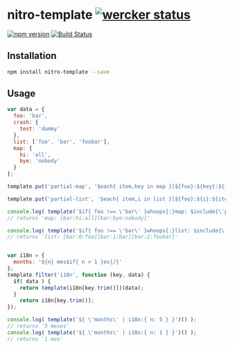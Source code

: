 nitro-template [![wercker status](https://app.wercker.com/status/281f306e7157005f0a21b770fbb81086/s "wercker status")](https://app.wercker.com/project/bykey/281f306e7157005f0a21b770fbb81086)
=============================
[![npm version](https://badge.fury.io/js/nitro-template.svg)](http://badge.fury.io/js/nitro-template)
[![Build Status](https://travis-ci.org/nitrojs/nitro-template.svg?branch=master)](https://travis-ci.org/nitrojs/nitro-template)

Installation
------------
```.sh
npm install nitro-template --save
```

Usage
-----
```.js
var data = {
  foo: 'bar',
  crash: {
    test: 'dummy'
  },
  list: ['foo', 'bar', 'foobar'],
  map: {
    hi: 'all',
    bye: 'nobody'
  }
};

template.put('partial-map', '$each{ item,key in map }[${foo}:${key}:${item}]{/}');

template.put('partial-list', '$each{ item,i in list }[${foo}:${i}:${item}]{/}');

console.log( template('$if{ foo !== \'bar\' }whoops{:}map: $include{\'partial-map\'} {/}', data) );
// returns 'map: [bar:hi:all][bar:bye:nobody]'

console.log( template('$if{ foo !== \'bar\' }whoops{:}list: $include{\'partial-list\'} {/}', data) );
// returns 'list: [bar:0:foo][bar:1:bar][bar:2:foobar]'


var i18n = {
  months: '${n} mes$if{ n > 1 }es{/}'
};
template.filter('i18n', function (key, data) {
  if( data ) {
    return template(i18n[key.trim()])(data);
  }
	return i18n[key.trim()];
});

console.log( template('${ \'months\' | i18n:{ n: 5 } }')() );
// returns '5 meses'
console.log( template('${ \'months\' | i18n:{ n: 1 } }')() );
// returns '1 mes'
```

